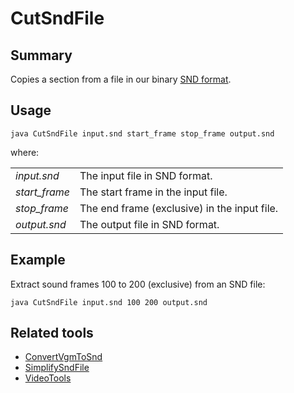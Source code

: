 # CutSndFile

## Summary

Copies a section from a file in our binary [SND format](SndFileFormat.md).

## Usage

    java CutSndFile input.snd start_frame stop_frame output.snd

where:

|               |                                              |
|---------------|----------------------------------------------|
| _input.snd_   | The input file in SND format.                |
| _start_frame_ | The start frame in the input file.           |
| _stop_frame_  | The end frame (exclusive) in the input file. |
| _output.snd_  | The output file in SND format.               |

## Example

Extract sound frames 100 to 200 (exclusive) from an SND file:

    java CutSndFile input.snd 100 200 output.snd

## Related tools

* [ConvertVgmToSnd](ConvertVgmToSnd.md)
* [SimplifySndFile](SimplifySndFile.md)
* [VideoTools](../README.md)
